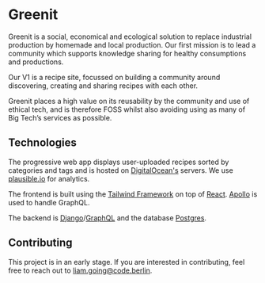 # Greenit

Greenit is a social, economical and ecological solution to replace industrial production by homemade and local production. Our first mission is to lead a community which supports knowledge sharing for healthy consumptions and productions.

Our V1 is a recipe site, focussed on building a community around discovering, creating and sharing recipes with each other. 

Greenit places a high value on its reusability by the community and use of ethical tech, and is therefore FOSS whilst also avoiding using as many of Big Tech’s services as possible.


## Technologies

The progressive web app displays user-uploaded recipes sorted by categories and tags and is hosted on [DigitalOcean's](https://try.digitalocean.com/developer-brand-nofto/?utm_campaign=emea_brand-no-fto_kw_en_cpc&utm_adgroup=digitalocean_exact_exact&_keyword=digital%20ocean&_device=c&_adposition=&utm_content=conversion&utm_medium=cpc&utm_source=google&gclid=CjwKCAjwj6SEBhAOEiwAvFRuKPht-tyNGYt1NdkuSOOknBkfAxPBa8xCCiU0hH_GOQVUh6REBXUqRRoCm1cQAvD_BwE) servers. We use [plausible.io](https://plausible.io/) for analytics.

The frontend is built using the [Tailwind Framework](https://github.com/tailwindlabs/tailwindcss) on top of [React](https://reactjs.org/). [Apollo](https://github.com/apollographql) is used to handle GraphQL.

The backend is [Django](https://github.com/django/django)/[GraphQL](https://github.com/graphql) and the database [Postgres](https://www.postgresql.org/).

## Contributing

This project is in an early stage. If you are interested in contributing, feel free to reach out to [liam.going@code.berlin](mailto:liam.going@code.berlin). 
